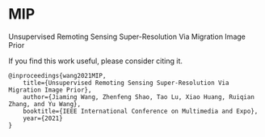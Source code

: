 <!--
 * @Author: wjm
 * @Date: 2021-03-26 16:22:57
 * @LastEditTime: 2021-03-26 16:25:45
 * @Description: file content
-->
# MIP
 Unsupervised Remoting Sensing Super-Resolution Via Migration Image Prior


If you find this work useful, please consider citing it.
```
@inproceedings{wang2021MIP,
	title={Unsupervised Remoting Sensing Super-Resolution Via Migration Image Prior},
	author={Jiaming Wang, Zhenfeng Shao, Tao Lu, Xiao Huang, Ruiqian Zhang, and Yu Wang},
	booktitle={IEEE International Conference on Multimedia and Expo},
	year={2021}
}
```